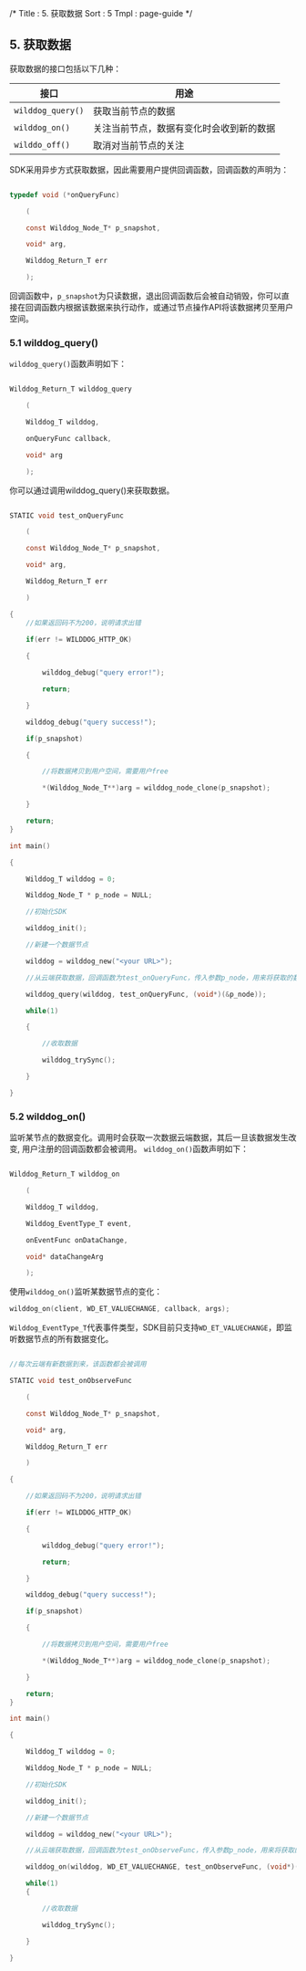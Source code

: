 /*
Title : 5. 获取数据
Sort : 5
Tmpl : page-guide
*/

## 5. 获取数据

获取数据的接口包括以下几种：

接口 | 用途
----| ----
`wilddog_query()` | 获取当前节点的数据
`wilddog_on()` | 关注当前节点，数据有变化时会收到新的数据
`wilddo_off()` | 取消对当前节点的关注

SDK采用异步方式获取数据，因此需要用户提供回调函数，回调函数的声明为：

```c

typedef void (*onQueryFunc)

    (

    const Wilddog_Node_T* p_snapshot, 

    void* arg, 

    Wilddog_Return_T err

    );

```

回调函数中，`p_snapshot`为只读数据，退出回调函数后会被自动销毁，你可以直接在回调函数内根据该数据来执行动作，或通过节点操作API将该数据拷贝至用户空间。


### 5.1 wilddog_query()

`wilddog_query()`函数声明如下：

```c

Wilddog_Return_T wilddog_query

    (

    Wilddog_T wilddog, 

    onQueryFunc callback, 

    void* arg

    );

```

你可以通过调用wilddog_query()来获取数据。

```c

STATIC void test_onQueryFunc

	(

	const Wilddog_Node_T* p_snapshot, 

	void* arg, 

	Wilddog_Return_T err

	)

{
	//如果返回码不为200，说明请求出错
	
	if(err != WILDDOG_HTTP_OK)

	{

		wilddog_debug("query error!");

		return;

	}

	wilddog_debug("query success!");

	if(p_snapshot)

	{

		//将数据拷贝到用户空间，需要用户free

		*(Wilddog_Node_T**)arg = wilddog_node_clone(p_snapshot);

	}

	return;
}

int main()

{

	Wilddog_T wilddog = 0;

	Wilddog_Node_T * p_node = NULL;

	//初始化SDK

	wilddog_init();

	//新建一个数据节点

	wilddog = wilddog_new("<your URL>");

	//从云端获取数据，回调函数为test_onQueryFunc，传入参数p_node，用来将获取的数据保存到用户空间

	wilddog_query(wilddog, test_onQueryFunc, (void*)(&p_node));

	while(1)

	{

		//收取数据

		wilddog_trySync();

	}

}
```

### 5.2 wilddog_on()

监听某节点的数据变化。调用时会获取一次数据云端数据，其后一旦该数据发生改变, 用户注册的回调函数都会被调用。
`wilddog_on()`函数声明如下：

```c

Wilddog_Return_T wilddog_on

	(

	Wilddog_T wilddog, 

	Wilddog_EventType_T event, 

	onEventFunc onDataChange, 

	void* dataChangeArg

	);

```

使用`wilddog_on()`监听某数据节点的变化：

```c
wilddog_on(client, WD_ET_VALUECHANGE, callback, args);
```

`Wilddog_EventType_T`代表事件类型，SDK目前只支持`WD_ET_VALUECHANGE`，即监听数据节点的所有数据变化。

```c

//每次云端有新数据到来，该函数都会被调用

STATIC void test_onObserveFunc

	(

	const Wilddog_Node_T* p_snapshot, 

	void* arg, 

	Wilddog_Return_T err

	)

{

	//如果返回码不为200，说明请求出错	

	if(err != WILDDOG_HTTP_OK)

	{

		wilddog_debug("query error!");

		return;

	}

	wilddog_debug("query success!");

	if(p_snapshot)

	{

		//将数据拷贝到用户空间，需要用户free

		*(Wilddog_Node_T**)arg = wilddog_node_clone(p_snapshot);

	}

	return;
}

int main()

{

	Wilddog_T wilddog = 0;

	Wilddog_Node_T * p_node = NULL;

	//初始化SDK

	wilddog_init();

	//新建一个数据节点

	wilddog = wilddog_new("<your URL>");

	//从云端获取数据，回调函数为test_onObserveFunc，传入参数p_node，用来将获取的数据保存到用户空间

	wilddog_on(wilddog, WD_ET_VALUECHANGE, test_onObserveFunc, (void*)(&p_node));

	while(1)
	{

		//收取数据

		wilddog_trySync();

	}

}

```